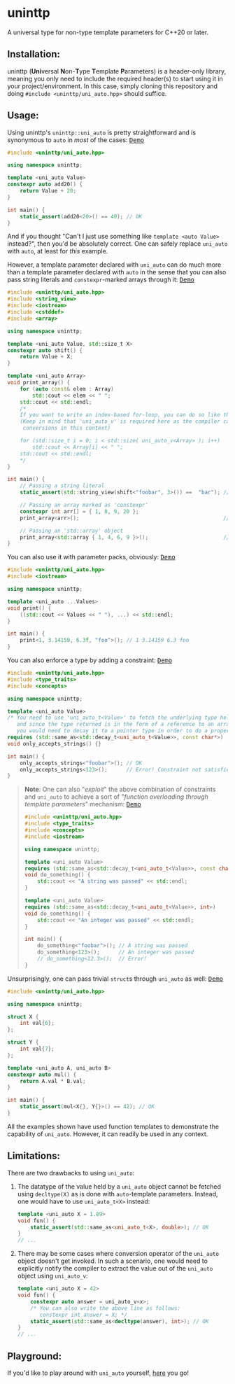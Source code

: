 # uninttp

A universal type for non-type template parameters for C++20 or later.

## Installation:

uninttp (**Uni**versal **N**on-**T**ype **T**emplate **P**arameters) is a header-only library, meaning you only need to include the required header(s) to start using it in your project/environment. In this case, simply cloning this repository and doing `#include <uninttp/uni_auto.hpp>` should suffice.

## Usage:

Using uninttp's `uninttp::uni_auto` is pretty straightforward and is synonymous to `auto` in *most* of the cases: [<kbd>Demo</kbd>](https://godbolt.org/z/sbxve5G6M)

```cpp
#include <uninttp/uni_auto.hpp>

using namespace uninttp;

template <uni_auto Value>
constexpr auto add20() {
    return Value + 20;
}

int main() {
    static_assert(add20<20>() == 40); // OK
}
```

And if you thought "Can't I just use something like `template <auto Value>` instead?", then you'd be absolutely correct. One can safely replace `uni_auto` with `auto`, at least for *this* example.

However, a template parameter declared with `uni_auto` can do much more than a template parameter declared with `auto` in the sense that you can also pass string literals and `constexpr`-marked arrays through it: [<kbd>Demo</kbd>](https://godbolt.org/z/65czTG76z)

```cpp
#include <uninttp/uni_auto.hpp>
#include <string_view>
#include <iostream>
#include <cstddef>
#include <array>

using namespace uninttp;

template <uni_auto Value, std::size_t X>
constexpr auto shift() {
    return Value + X;
}

template <uni_auto Array>
void print_array() {
    for (auto const& elem : Array)
        std::cout << elem << " ";
    std::cout << std::endl;
    /*
    If you want to write an index-based for-loop, you can do so like this:
    (Keep in mind that 'uni_auto_v' is required here as the compiler cannot do implicit
     conversions in this context)

    for (std::size_t i = 0; i < std::size( uni_auto_v<Array> ); i++)
        std::cout << Array[i] << " ";
    std::cout << std::endl;
    */
}

int main() {
    // Passing a string literal
    static_assert(std::string_view(shift<"foobar", 3>()) ==  "bar"); // OK

    // Passing an array marked as 'constexpr'
    constexpr int arr[] = { 1, 8, 9, 20 };
    print_array<arr>();                                              // 1 8 9 20

    // Passing an 'std::array' object
    print_array<std::array { 1, 4, 6, 9 }>();                        // 1 4 6 9
}
```

You can also use it with parameter packs, obviously: [<kbd>Demo</kbd>](https://godbolt.org/z/3Eax886zT)

```cpp
#include <uninttp/uni_auto.hpp>
#include <iostream>

using namespace uninttp;

template <uni_auto ...Values>
void print() {
    ((std::cout << Values << " "), ...) << std::endl;
}

int main() {
    print<1, 3.14159, 6.3f, "foo">(); // 1 3.14159 6.3 foo
}
```

You can also enforce a type by adding a constraint: [<kbd>Demo</kbd>](https://godbolt.org/z/a3KMT8Ges)

```cpp
#include <uninttp/uni_auto.hpp>
#include <type_traits>
#include <concepts>

using namespace uninttp;

template <uni_auto Value>
/* You need to use 'uni_auto_t<Value>' to fetch the underlying type held by the value,
   and since the type returned is in the form of a reference to an array,
   you would need to decay it to a pointer type in order to do a proper comparison */
requires (std::same_as<std::decay_t<uni_auto_t<Value>>, const char*>)
void only_accepts_strings() {}

int main() {
    only_accepts_strings<"foobar">(); // OK
    only_accepts_strings<123>();      // Error! Constraint not satisfied!
}
```

> **Note**: One can also "*exploit*" the above combination of constraints and `uni_auto` to achieve a sort of "*function overloading through template parameters*" mechanism: [<kbd>Demo</kbd>](https://godbolt.org/z/j6rGh4hr8)
> 
> ```cpp
> #include <uninttp/uni_auto.hpp>
> #include <type_traits>
> #include <concepts>
> #include <iostream>
> 
> using namespace uninttp;
> 
> template <uni_auto Value>
> requires (std::same_as<std::decay_t<uni_auto_t<Value>>, const char*>)
> void do_something() {
>     std::cout << "A string was passed" << std::endl;
> }
> 
> template <uni_auto Value>
> requires (std::same_as<std::decay_t<uni_auto_t<Value>>, int>)
> void do_something() {
>     std::cout << "An integer was passed" << std::endl;
> }
> 
> int main() {
>     do_something<"foobar">(); // A string was passed
>     do_something<123>();      // An integer was passed
>     // do_something<12.3>();  // Error!
> }
> ```

Unsurprisingly, one can pass trivial `struct`s through `uni_auto` as well: [<kbd>Demo</kbd>](https://godbolt.org/z/reT6eEjj6)

```cpp
#include <uninttp/uni_auto.hpp>

using namespace uninttp;

struct X {
    int val{6};
};

struct Y {
    int val{7};
};

template <uni_auto A, uni_auto B>
constexpr auto mul() {
    return A.val * B.val;
}

int main() {
    static_assert(mul<X{}, Y{}>() == 42); // OK
}
```

All the examples shown have used function templates to demonstrate the capability of `uni_auto`. However, it can readily be used in any context.

## Limitations:

There are two drawbacks to using `uni_auto`:

1) The datatype of the value held by a `uni_auto` object cannot be fetched using `decltype(X)` as is done with `auto`-template parameters. Instead, one would have to use `uni_auto_t<X>` instead:
    ```cpp
    template <uni_auto X = 1.89>
    void fun() {
        static_assert(std::same_as<uni_auto_t<X>, double>); // OK
    }
    // ...
    ```
2) There may be some cases where conversion operator of the `uni_auto` object doesn't get invoked. In such a scenario, one would need to explicitly notify the compiler to extract the value out of the `uni_auto` object using `uni_auto_v`:
    ```cpp
    template <uni_auto X = 42>
    void fun() {
        constexpr auto answer = uni_auto_v<x>;
        /* You can also write the above line as follows:
           constexpr int answer = X; */
        static_assert(std::same_as<decltype(answer), int>); // OK
    }
    // ...
    ```

## Playground:

If you'd like to play around with `uni_auto` yourself, [here](https://godbolt.org/z/9jdv48ehz) you go!
